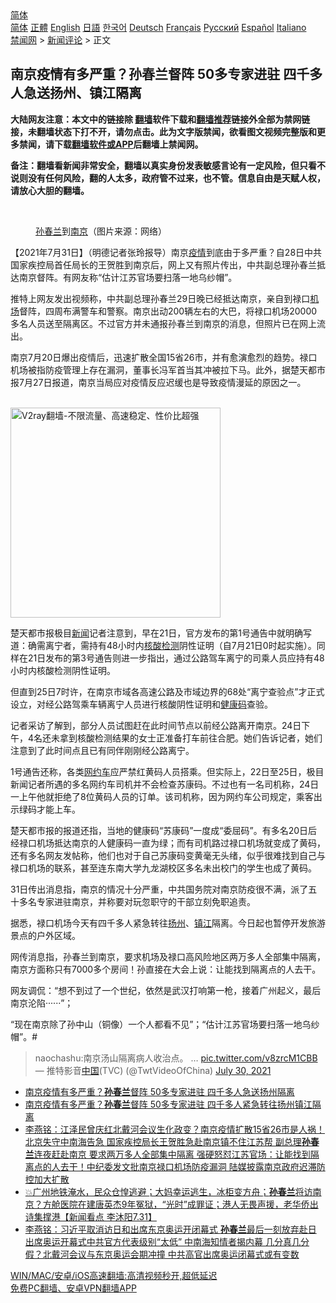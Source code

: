  <!-- 面包屑导航 --> <div class="breadcrumb"><!-- GTranslate: https://gtranslate.io/ -->  <div class="switcher notranslate">  <div class="selected">  <a href="#" onclick="return false;"> 简体</a>  </div>  <div class="option">  <a href="https://www.bannedbook.org" onclick="doGTranslate('zh-CN|zh-CN');jQuery('div.switcher div.selected a').html(jQuery(this).html());return false;" title="简体中文" class="nturl selected"> 简体</a>  <a href="https://www.bannedbook.org/zh-tw/" onclick="doGTranslate('zh-CN|zh-TW');jQuery('div.switcher div.selected a').html(jQuery(this).html());return false;" title="繁體中文" class="nturl"> 正體</a>  <a href="https://www.bannedbook.org/en/" onclick="doGTranslate('zh-CN|en');jQuery('div.switcher div.selected a').html(jQuery(this).html());return false;" title="English" class="nturl"> English</a>  <a href="https://www.bannedbook.org/ja/" onclick="doGTranslate('zh-CN|ja');jQuery('div.switcher div.selected a').html(jQuery(this).html());return false;" title="日本語" class="nturl"> 日語</a>  <a href="https://www.bannedbook.org/ko/" onclick="doGTranslate('zh-CN|ko');jQuery('div.switcher div.selected a').html(jQuery(this).html());return false;" title="한국어" class="nturl"> 한국어</a>  <a href="https://www.bannedbook.org/de/" onclick="doGTranslate('zh-CN|de');jQuery('div.switcher div.selected a').html(jQuery(this).html());return false;" title="Deutsch" class="nturl"> Deutsch</a>  <a href="https://www.bannedbook.org/fr/" onclick="doGTranslate('zh-CN|fr');jQuery('div.switcher div.selected a').html(jQuery(this).html());return false;" title="Français" class="nturl"> Français</a>  <a href="https://www.bannedbook.org/ru/" onclick="doGTranslate('zh-CN|ru');jQuery('div.switcher div.selected a').html(jQuery(this).html());return false;" title="Русский" class="nturl"> Русский</a>  <a href="https://www.bannedbook.org/es/" onclick="doGTranslate('zh-CN|es');jQuery('div.switcher div.selected a').html(jQuery(this).html());return false;" title="Español" class="nturl"> Español</a>  <a href="https://www.bannedbook.org/it/" onclick="doGTranslate('zh-CN|it');jQuery('div.switcher div.selected a').html(jQuery(this).html());return false;" title="Italiano" class="nturl"> Italiano</a>  </div>  </div>      <div class='breadcrumb-sub'><!-- Breadcrumb NavXT 6.3.0 --> <a href="https://www.bannedbook.org/" class="home">禁闻网</a> &gt; <a href="https://www.bannedbook.org/bnews/comments/" class="category">新闻评论</a> &gt; 正文</div></div><h2>南京疫情有多严重？孙春兰督阵 50多专家进驻 四千多人急送扬州、镇江隔离</h2> <p class="notice"><b>大陆网友注意：本文中的链接除 <a href="https://github.com/bannedbook/fanqiang" >翻墙</a>软件下载和<a href="https://github.com/killgcd/justmysocks/blob/master/README.md">翻墙推荐</a>链接外全部为禁网链接，未翻墙状态下打不开，请勿点击。此为文字版禁闻，欲看图文视频完整版和更多禁闻，请下载<a href="https://github.com/bannedbook/fanqiang">翻墙软件或APP</a>后翻墙上禁闻网。</p><p>备注：翻墙看新闻非常安全，翻墙以真实身份发表敏感言论有一定风险，但只看不说则没有任何风险，翻的人太多，政府管不过来，也不管。信息自由是天赋人权，请放心大胆的翻墙。</b></p>  <div class="entry"> <br /> <figure><a href="https://i2.wp.com/upload-images-bucket-v64rleca837do.s3.eu-west-1.amazonaws.com/wp-content/uploads/2021/07/31153713/Screen-Shot-2021-08-01-at-1.40.34-am.png?fit=481%2C635&#038;ssl=1" data-caption="孙春兰到南京（图片来源：网络）"></a><figcaption class="wp-caption-text"><a href="https://www.bannedbook.org/bnews/tag/%e5%ad%99%e6%98%a5%e5%85%b0/" class="st_tag internal_tag" rel="tag" title="标签 孙春兰 下的日志">孙春兰</a>到<a href="https://www.bannedbook.org/bnews/tag/%e5%8d%97%e4%ba%ac/" class="st_tag internal_tag" rel="tag" title="标签 南京 下的日志">南京</a>（图片来源：网络）</figcaption></figure> <p>【2021年7月31日】（明德记者张玲报导）南京<a href="https://www.bannedbook.org/bnews/tag/%E7%96%AB%E6%83%85/" class="st_tag internal_tag" rel="tag" title="标签 疫情 下的日志">疫情</a>到底由于多严重？自28日中共国家疾控局首任局长的王贺胜到南京后，网上又有照片传出，中共副总理孙春兰抵达南京督阵。有网友称“估计江苏官场要扫落一地乌纱帽”。</p> <p>推特上网友发出视频称，中共副总理孙春兰29日晚已经抵达南京，亲自到禄口<a href="https://www.bannedbook.org/bnews/tag/%e6%9c%ba%e5%9c%ba/" class="st_tag internal_tag" rel="tag" title="标签 机场 下的日志">机场</a>督阵，四周布满警车和警察。南京出动200辆左右的大巴，将禄口机场20000多名人员送至隔离区。不过官方并未通报孙春兰到南京的消息，但照片已在网上流出。</p> <p>南京7月20日爆出疫情后，迅速扩散全国15省26市，并有愈演愈烈的趋势。禄口机场被指防疫管理上存在漏洞，董事长冯军首当其冲被拉下马。此外，据楚天都市报7月27日报道，南京当局应对疫情反应迟缓也是导致疫情漫延的原因之一。</p> <p></p>  <p><br/><a href="https://github.com/bannedbook/fanqiang/wiki/V2ray%E6%9C%BA%E5%9C%BA"><img src="https://raw.githubusercontent.com/bannedbook/fanqiang/master/v2ss/images/v2free.jpg" width="336" alt="V2ray翻墙-不限流量、高速稳定、性价比超强"></a><br/></p> <p>楚天都市报极目<span class='wp_keywordlink_affiliate'><a href="https://www.bannedbook.org/" title="新闻">新闻</a></span>记者注意到，早在21日，官方发布的第1号通告中就明确写道：确需离宁者，需持有48小时内<a href="https://www.bannedbook.org/bnews/tag/%E6%A0%B8%E9%85%B8%E6%A3%80%E6%B5%8B/" class="st_tag internal_tag" rel="tag" title="标签 核酸检测 下的日志">核酸检测</a>阴性证明（自7月21日0时起实施）。同样在21日发布的第3号通告则进一步指出，通过公路驾车离宁的司乘人员应持有48小时内核酸检测阴性证明。</p> <p>但直到25日7时许，在南京市域各高速公路及市域边界的68处“离宁查验点”才正式设立，对经公路驾乘车辆离宁人员进行核酸阴性证明和<a href="https://www.bannedbook.org/bnews/tag/%e5%81%a5%e5%ba%b7%e7%a0%81/" class="st_tag internal_tag" rel="tag" title="标签 健康码 下的日志">健康码</a>查验。</p> <p>记者采访了解到，部分人员试图赶在此时间节点以前经公路离开南京。24日下午，4名还未拿到核酸检测结果的女士正准备打车前往合肥。她们告诉记者，她们注意到了此时间点且已有同伴刚刚经公路离宁。</p>  <p>1号通告还称，各类<a href="https://www.bannedbook.org/bnews/tag/%e7%bd%91%e7%ba%a6%e8%bd%a6/" class="st_tag internal_tag" rel="tag" title="标签 网约车 下的日志">网约车</a>应严禁红黄码人员搭乘。但实际上，22日至25日，极目新闻记者所遇的多名网约车司机并不会检查苏康码。不过也有一名司机称，24日一上午他就拒绝了8位黄码人员的订单。该司机称，因为网约车公司规定，乘客出示绿码才能上车。</p> <p>楚天都市报的报道还指，当地的健康码“苏康码”一度成“委屈码”。有多名20日后经禄口机场抵达南京的人健康码一直为绿；而有司机路过禄口机场就变成了黄码，还有多名网友发帖称，他们也对于自己苏康码变黄毫无头绪，似乎很难找到自己与禄口机场的联系，甚至连东南大学九龙湖校区多名未出校门的学生也成了黄码。</p> <p>31日传出消息指，南京的情况十分严重，中共国务院对南京防疫很不满，派了五十多名专家进驻南京，并称要对玩忽职守的干部立刻免职追责。</p> <p>据悉，禄口机场今天有四千多人紧急转往<a href="https://www.bannedbook.org/bnews/tag/%e6%89%ac%e5%b7%9e/" class="st_tag internal_tag" rel="tag" title="标签 扬州 下的日志">扬州</a>、<a href="https://www.bannedbook.org/bnews/tag/%E9%95%87%E6%B1%9F/" class="st_tag internal_tag" rel="tag" title="标签 镇江 下的日志">镇江</a>隔离。今日起也暂停开发旅游景点的户外区域。</p>  <p>网传消息指，孙春兰到南京，要求机场及禄口高风险地区两万多人全部集中隔离，南京方面称只有7000多个房间！孙直接在大会上说：让能找到隔离点的人去干。</p> <p>网友调侃：“想不到过了一个世纪，依然是武汉打响第一枪，接着广州起义，最后南京沦陷······”；</p> <p>“现在南京除了孙中山（铜像）一个人都看不见”；“估计江苏官场要扫落一地乌纱帽”。#</p> <blockquote class="twitter-tweet" data-width="550" data-dnt="true"> naochashu:南京汤山隔离病人收治点。 … <a href="https://t.co/v8zrcM1CBB">pic.twitter.com/v8zrcM1CBB</a><br/> &mdash; 推特影音<span class='wp_keywordlink_affiliate'><a href="https://www.bannedbook.org/" title="中国" target="_blank">中国</a></span>(TVC) (@TwtVideoOfChina) <a href="https://twitter.com/TwtVideoOfChina/status/1420991791541719048?ref_src=twsrc%5Etfw">July 30, 2021</a><br/> </blockquote> <ul class='op-related-articles' title='相关阅读'> <li><a href='https://www.bannedbook.org/bnews/comments/20210801/1597907.html' target='_blank'>南京疫情有多严重？<b>孙春兰</b>督阵 50多专家进驻 四千多人急送扬州隔离</a></li> <li><a href='https://www.bannedbook.org/bnews/comments/20210801/1597889.html' target='_blank'>南京疫情有多严重？<b>孙春兰</b>督阵 50多专家进驻 四千多人紧急转往扬州镇江隔离</a></li> <li><a href='https://www.bannedbook.org/bnews/comments/20210731/1597489.html' target='_blank'>李燕铭：江泽民曾庆红北戴河会议生化政变？南京疫情扩散15省26市是人祸！北京失守中南海告急 国家疾控局长王贺胜急赴南京镇不住江苏帮 副总理<b>孙春兰</b>连夜赶赴南京 要求两万多人全部集中隔离 强硬怒怼江苏官场：让能找到隔离点的人去干！中纪委发文批南京禄口机场防疫漏洞 陆媒披露南京政府迟滞防控加大扩散</a></li> <li><a href='https://www.bannedbook.org/bnews/bannedvideo/20210731/1597487.html' target='_blank'>💥广州地铁淹水，民众仓惶逃避；大妈幸运逃生，冰柜变方舟；<b>孙春兰</b>将访南京？方舱医院在建唐英杰9年冤狱，“光时”成罪证；港人无畏声援，老华侨出诗集撑港【新闻看点 李沐阳7.31】</a></li> <li><a href='https://www.bannedbook.org/bnews/comments/20210727/1595002.html' target='_blank'>李燕铭：习近平取消访日和出席东京奥运开闭幕式 <b>孙春兰</b>最后一刻放弃赴日 出席奥运开幕式中共官方代表级别“太低” 中南海知情者揭内幕 几分真几分假？北戴河会议与东京奥运会期冲撞 中共高官出席奥运闭幕式或有变数</a></li> </ul> <p class="texttj"> <a href="https://github.com/bannedbook/fanqiang/wiki/V2ray%E6%9C%BA%E5%9C%BA" target="_blank">WIN/MAC/安卓/iOS高速翻墙:高清视频秒开,超低延迟</a><br/> <a href="https://github.com/bannedbook/fanqiang/wiki/%E7%A6%81%E9%97%BB%E7%BD%91%E5%AE%89%E5%8D%93%E7%BF%BB%E5%A2%99%E6%96%B0%E9%97%BBAPP" target="_blank">免费PC翻墙、安卓VPN翻墙APP</a></p> <p>&nbsp;</p><a name='sharetosocial'></a>  <div style="margin-bottom:5px;padding-bottom:5px;clear:both"> <div id="archive-pix-1" class="banner-ads"> <!-- AuctionX Display platform tag START --> <div id="26318x728x90x621x_ADSLOT2" clicktrack="%%CLICK_URL_ESC%%"></div> <!-- AuctionX Display platform tag END --> </div> <div id="archive-pix-2" class="banner-ads"> <!-- AuctionX Display platform tag START --> <div id="26315x300x250x621x_ADSLOT2" clicktrack="%%CLICK_URL_ESC%%"></div> <!-- AuctionX Display platform tag END --> </div> </div>  <div id="archive-pix-1" class="banner-ads"> <!-- AuctionX Display platform tag START --> <div id="26318x728x90x621x_ADSLOT3" clicktrack="%%CLICK_URL_ESC%%"></div> <!-- AuctionX Display platform tag END --> </div> </div><!--END ENTRY--> 